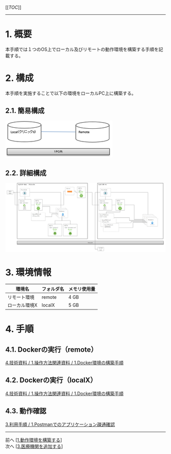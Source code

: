 [[_TOC_]] 

----

# 1. 概要
本手順では１つのOS上でローカル及びリモートの動作環境を構築する手順を記載する。

# 2. 構成
本手順を実施することで以下の環境をローカルPC上に構築する。

## 2.1. 簡易構成
![image.png](../.attachments/image-c9dffbbe-12a7-4552-8e63-4963392936fc.png)

## 2.2. 詳細構成
![image.png](../.attachments/image-9cccddd2-45b1-4469-822b-1da946e5888c.png)

# 3. 環境情報
  | 環境名 | フォルダ名 | メモリ使用量 |
  | --- | --- | --- |
  | リモート環境 | remote | 4 GB |
  | ローカル環境X | localX | 5 GB |

# 4. 手順
## 4.1. Dockerの実行（remote）
[4.技術資料 / 1.操作方法関連資料 / 1.Docker環境の構築手順](../4.技術資料/1.操作方法関連資料/1.Docker環境の構築手順.md)

## 4.2. Dockerの実行（localX）
[4.技術資料 / 1.操作方法関連資料 / 1.Docker環境の構築手順](../4.技術資料/1.操作方法関連資料/1.Docker環境の構築手順.md)

## 4.3. 動作確認
[3.利用手順 / 1.Postmanでのアプリケーション疎通確認](../3.利用手順/1.Postmanでのアプリケーション疎通確認.md)

----
前へ [[1.動作環境を構築する](1.動作環境を構築する.md)]  
次へ [[3.医療機関を追加する](3.医療機関を追加する.md)]
